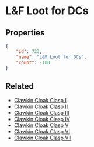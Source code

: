 # L&F Loot for DCs

<no description available>

## Properties

```json
{
    "id": 723,
    "name": "L&F Loot for DCs",
    "count": -100
}
```

## Related

- [Clawkin Cloak Clasp I](../items/20702-clawkin-cloak-clasp-i.md)
- [Clawkin Cloak Clasp II](../items/20703-clawkin-cloak-clasp-ii.md)
- [Clawkin Cloak Clasp III](../items/20704-clawkin-cloak-clasp-iii.md)
- [Clawkin Cloak Clasp IV](../items/20705-clawkin-cloak-clasp-iv.md)
- [Clawkin Cloak Clasp V](../items/20706-clawkin-cloak-clasp-v.md)
- [Clawkin Cloak Clasp VI](../items/20707-clawkin-cloak-clasp-vi.md)
- [Clawkin Cloak Clasp VII](../items/20708-clawkin-cloak-clasp-vii.md)

